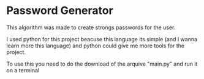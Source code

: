 # Password Generator 

This algorithm was made to create strongs passwords for the user.

I used python for this project beacuse this language its simple (and I wanna learn more this language) and python could give me more tools for the project.

To use this you need to do the download of the arquive "main.py" and run it on a terminal
